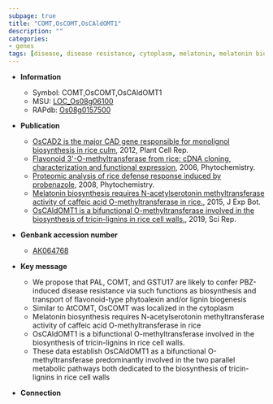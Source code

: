 ```yaml
---
subpage: true
title: "COMT,OsCOMT,OsCAldOMT1"
description: ""
categories:
- genes
tags: [disease, disease resistance, cytoplasm, melatonin, melatonin biosynthesis, methyltransferase, cell wall]
---
```


* **Information**  
    + Symbol: COMT,OsCOMT,OsCAldOMT1  
    + MSU: [LOC_Os08g06100](http://rice.plantbiology.msu.edu/cgi-bin/ORF_infopage.cgi?orf=LOC_Os08g06100)  
    + RAPdb: [Os08g0157500](http://rapdb.dna.affrc.go.jp/viewer/gbrowse_details/irgsp1?name=Os08g0157500)  

* **Publication**  
    + [OsCAD2 is the major CAD gene responsible for monolignol biosynthesis in rice culm](http://www.ncbi.nlm.nih.gov/pubmed?term=OsCAD2+is+the+major+CAD+gene+responsible+for+monolignol+biosynthesis+in+rice+culm%5BTitle%5D), 2012, Plant Cell Rep.
    + [Flavonoid 3'-O-methyltransferase from rice: cDNA cloning, characterization and functional expression](http://www.ncbi.nlm.nih.gov/pubmed?term=Flavonoid+3'-O-methyltransferase+from+rice:+cDNA+cloning,+characterization+and+functional+expression%5BTitle%5D), 2006, Phytochemistry.
    + [Proteomic analysis of rice defense response induced by probenazole](http://www.ncbi.nlm.nih.gov/pubmed?term=Proteomic+analysis+of+rice+defense+response+induced+by+probenazole%5BTitle%5D), 2008, Phytochemistry.
    + [Melatonin biosynthesis requires N-acetylserotonin methyltransferase activity of caffeic acid O-methyltransferase in rice.](http://www.ncbi.nlm.nih.gov/pubmed?term=Melatonin+biosynthesis+requires+N-acetylserotonin+methyltransferase+activity+of+caffeic+acid+O-methyltransferase+in+rice.%5BTitle%5D), 2015, J Exp Bot.
    + [OsCAldOMT1 is a bifunctional O-methyltransferase involved in the biosynthesis of tricin-lignins in rice cell walls.](http://www.ncbi.nlm.nih.gov/pubmed?term=OsCAldOMT1+is+a+bifunctional+O-methyltransferase+involved+in+the+biosynthesis+of+tricin-lignins+in+rice+cell+walls.%5BTitle%5D), 2019, Sci Rep.

* **Genbank accession number**  
    + [AK064768](http://www.ncbi.nlm.nih.gov/nuccore/AK064768)

* **Key message**  
    + We propose that PAL, COMT, and GSTU17 are likely to confer PBZ-induced disease resistance via such functions as biosynthesis and transport of flavonoid-type phytoalexin and/or lignin biogenesis
    + Similar to AtCOMT, OsCOMT was localized in the cytoplasm
    + Melatonin biosynthesis requires N-acetylserotonin methyltransferase activity of caffeic acid O-methyltransferase in rice
    + OsCAldOMT1 is a bifunctional O-methyltransferase involved in the biosynthesis of tricin-lignins in rice cell walls.
    + These data establish OsCAldOMT1 as a bifunctional O-methyltransferase predominantly involved in the two parallel metabolic pathways both dedicated to the biosynthesis of tricin-lignins in rice cell walls

* **Connection**  




